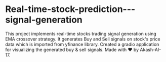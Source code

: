 # Real-time-stock-prediction---signal-generation
This project implements real-time stocks trading signal generation using EMA crossover strategy.
It generates Buy and Sell signals on stock's price data which is imported from yfinance library.
Created a gradio application for visualizing the generated buy & sell signals.
Made with ❤️ by Akash-AI-17.
